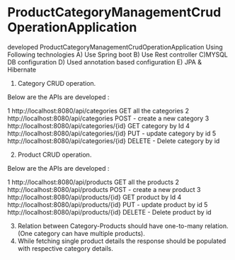 # ProductCategoryManagementCrudOperationApplication

developed ProductCategoryManagementCrudOperationApplication
Using Following technologies
A) Use Spring boot
B) Use Rest controller
C)MYSQL DB configuration 
D) Used annotation based configuration 
E) JPA & Hibernate
 
1) Category CRUD operation.
 
Below are the APIs are developed :
 
1	http://localhost:8080/api/categories
GET all the categories
2	http://localhost:8080/api/categories
POST - create a new category
3	http://localhost:8080/api/categories/{id}
GET category by Id
4	http://localhost:8080/api/categories/{id}
PUT - update category by id
5	http://localhost:8080/api/categories/{id}
DELETE - Delete category by id
 
 
2) Product CRUD operation.
 
Below are the APIs are developed :
 
1	http://localhost:8080/api/products
GET all the products
2	http://localhost:8080/api/products
POST - create a new product
3	http://localhost:8080/api/products/{id}
GET product by Id
4	http://localhost:8080/api/products/{id}
PUT - update product by id
5	http://localhost:8080/api/products/{id}
DELETE - Delete product by id
 
 
3) Relation between Category-Products should have one-to-many relation. (One category can have multiple products).
5) While fetching single product details the response should be populated with respective category details.



